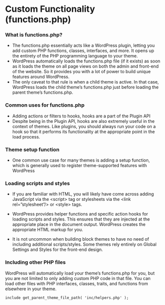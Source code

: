 # Custom Functionality (functions.php)

### What is functions.php?

- The functions.php essentially acts like a WordPress plugin, letting you add custom PHP functions, classes, interfaces, and more. It opens up the entirety of the PHP programming language to your theme.
- WordPress automatically loads the functions.php file (if it exists) as soon as it loads the theme on all page views on both the admin and front-end of the website. So it provides you with a lot of power to build unique features around WordPress.
- The only caveat to that rule is when a child theme is active. In that case, WordPress loads the child theme’s functions.php just before loading the parent theme’s functions.php.

### Common uses for functions.php

- Adding actions or filters to hooks, hooks are a part of the Plugin API
- Despite being in the Plugin API, hooks are also extremely useful in the context of themes. Like plugins, you should always run your code on a hook so that it performs its functionality at the appropriate point in the load process.

### Theme setup function
- One common use case for many themes is adding a setup function, which is generally used to register theme-supported features with WordPress

### Loading scripts and styles
- If you are familiar with HTML, you will likely have come across adding JavaScript via the &lt;script> tag or stylesheets via the &lt;link rel=”stylesheet”/> or &lt;style>  tags.

- WordPress provides helper functions and specific action hooks for loading scripts and styles. This ensures that they are injected at the appropriate place in the document output. WordPress creates the appropriate HTML markup for you.
- It is not uncommon when building block themes to have no need of including additional scripts/styles. Some themes rely entirely on Global Settings and Styles for the front-end design.

### Including other PHP files
WordPress will automatically load your theme’s functions.php for you, but you are not limited to only adding custom PHP code in that file. You can load other files with PHP interfaces, classes, traits, and functions from elsewhere in your theme.

`include get_parent_theme_file_path( 'inc/helpers.php' );`